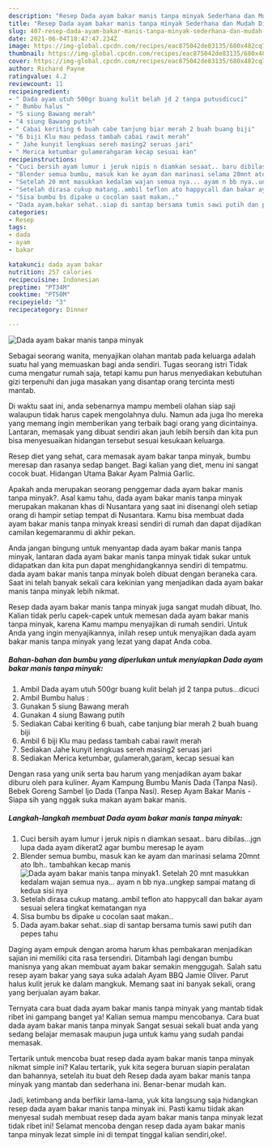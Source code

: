 ```yaml
---
description: "Resep Dada ayam bakar manis tanpa minyak Sederhana dan Mudah Dibuat"
title: "Resep Dada ayam bakar manis tanpa minyak Sederhana dan Mudah Dibuat"
slug: 407-resep-dada-ayam-bakar-manis-tanpa-minyak-sederhana-dan-mudah-dibuat
date: 2021-06-04T18:47:47.234Z
image: https://img-global.cpcdn.com/recipes/eac875042de83135/680x482cq70/dada-ayam-bakar-manis-tanpa-minyak-foto-resep-utama.jpg
thumbnail: https://img-global.cpcdn.com/recipes/eac875042de83135/680x482cq70/dada-ayam-bakar-manis-tanpa-minyak-foto-resep-utama.jpg
cover: https://img-global.cpcdn.com/recipes/eac875042de83135/680x482cq70/dada-ayam-bakar-manis-tanpa-minyak-foto-resep-utama.jpg
author: Richard Payne
ratingvalue: 4.2
reviewcount: 11
recipeingredient:
- " Dada ayam utuh 500gr buang kulit belah jd 2 tanpa putusdicuci"
- " Bumbu halus "
- "5 siung Bawang merah"
- "4 siung Bawang putih"
- " Cabai keriting 6 buah cabe tanjung biar merah 2 buah buang biji"
- "6 biji Klu mau pedass tambah cabai rawit merah"
- " Jahe kunyit lengkuas sereh masing2 seruas jari"
- " Merica ketumbar gulamerahgaram kecap sesuai kan"
recipeinstructions:
- "Cuci bersih ayam lumur i jeruk nipis n diamkan sesaat.. baru dibilas...jgn lupa dada ayam dikerat2 agar bumbu meresap le ayam"
- "Blender semua bumbu, masuk kan ke ayam dan marinasi selama 20mnt ato lbh.. tambahkan kecap manis"
- "Setelah 20 mnt masukkan kedalam wajan semua nya... ayam n bb nya..ungkep sampai matang di kedua sisi nya"
- "Setelah dirasa cukup matang..ambil teflon ato happycall dan bakar ayam sesuai selera tingkat kematangan nya"
- "Sisa bumbu bs dipake u cocolan saat makan.."
- "Dada ayam.bakar sehat..siap di santap bersama tumis sawi putih dan pepes tahu"
categories:
- Resep
tags:
- dada
- ayam
- bakar

katakunci: dada ayam bakar 
nutrition: 257 calories
recipecuisine: Indonesian
preptime: "PT34M"
cooktime: "PT50M"
recipeyield: "3"
recipecategory: Dinner

---
```



![Dada ayam bakar manis tanpa minyak](https://img-global.cpcdn.com/recipes/eac875042de83135/680x482cq70/dada-ayam-bakar-manis-tanpa-minyak-foto-resep-utama.jpg)

Sebagai seorang wanita, menyajikan olahan mantab pada keluarga adalah suatu hal yang memuaskan bagi anda sendiri. Tugas seorang istri Tidak cuma mengatur rumah saja, tetapi kamu pun harus menyediakan kebutuhan gizi terpenuhi dan juga masakan yang disantap orang tercinta mesti mantab.

Di waktu  saat ini, anda sebenarnya mampu membeli olahan siap saji walaupun tidak harus capek mengolahnya dulu. Namun ada juga lho mereka yang memang ingin memberikan yang terbaik bagi orang yang dicintainya. Lantaran, memasak yang dibuat sendiri akan jauh lebih bersih dan kita pun bisa menyesuaikan hidangan tersebut sesuai kesukaan keluarga. 

Resep diet yang sehat, cara memasak ayam bakar tanpa minyak, bumbu meresap dan rasanya sedap banget. Bagi kalian yang diet, menu ini sangat cocok buat. Hidangan Utama Bakar Ayam Palmia Garlic.

Apakah anda merupakan seorang penggemar dada ayam bakar manis tanpa minyak?. Asal kamu tahu, dada ayam bakar manis tanpa minyak merupakan makanan khas di Nusantara yang saat ini disenangi oleh setiap orang di hampir setiap tempat di Nusantara. Kamu bisa membuat dada ayam bakar manis tanpa minyak kreasi sendiri di rumah dan dapat dijadikan camilan kegemaranmu di akhir pekan.

Anda jangan bingung untuk menyantap dada ayam bakar manis tanpa minyak, lantaran dada ayam bakar manis tanpa minyak tidak sukar untuk didapatkan dan kita pun dapat menghidangkannya sendiri di tempatmu. dada ayam bakar manis tanpa minyak boleh dibuat dengan beraneka cara. Saat ini telah banyak sekali cara kekinian yang menjadikan dada ayam bakar manis tanpa minyak lebih nikmat.

Resep dada ayam bakar manis tanpa minyak juga sangat mudah dibuat, lho. Kalian tidak perlu capek-capek untuk memesan dada ayam bakar manis tanpa minyak, karena Kamu mampu menyajikan di rumah sendiri. Untuk Anda yang ingin menyajikannya, inilah resep untuk menyajikan dada ayam bakar manis tanpa minyak yang lezat yang dapat Anda coba.

<!--inarticleads1-->

##### Bahan-bahan dan bumbu yang diperlukan untuk menyiapkan Dada ayam bakar manis tanpa minyak:

1. Ambil  Dada ayam utuh 500gr buang kulit belah jd 2 tanpa putus...dicuci
1. Ambil  Bumbu halus :
1. Gunakan 5 siung Bawang merah
1. Gunakan 4 siung Bawang putih
1. Sediakan  Cabai keriting 6 buah, cabe tanjung biar merah 2 buah buang biji
1. Ambil 6 biji Klu mau pedass tambah cabai rawit merah
1. Sediakan  Jahe kunyit lengkuas sereh masing2 seruas jari
1. Sediakan  Merica ketumbar, gulamerah,garam, kecap sesuai kan


Dengan rasa yang unik serta bau harum yang menjadikan ayam bakar diburu oleh para kuliner. Ayam Kampung Bumbu Manis Dada (Tanpa Nasi). Bebek Goreng Sambel Ijo Dada (Tanpa Nasi). Resep Ayam Bakar Manis - Siapa sih yang nggak suka makan ayam bakar manis. 

<!--inarticleads2-->

##### Langkah-langkah membuat Dada ayam bakar manis tanpa minyak:

1. Cuci bersih ayam lumur i jeruk nipis n diamkan sesaat.. baru dibilas...jgn lupa dada ayam dikerat2 agar bumbu meresap le ayam
1. Blender semua bumbu, masuk kan ke ayam dan marinasi selama 20mnt ato lbh.. tambahkan kecap manis
<img src="https://img-global.cpcdn.com/steps/991b6b46c9333f35/160x128cq70/dada-ayam-bakar-manis-tanpa-minyak-langkah-memasak-2-foto.jpg" alt="Dada ayam bakar manis tanpa minyak">1. Setelah 20 mnt masukkan kedalam wajan semua nya... ayam n bb nya..ungkep sampai matang di kedua sisi nya
1. Setelah dirasa cukup matang..ambil teflon ato happycall dan bakar ayam sesuai selera tingkat kematangan nya
1. Sisa bumbu bs dipake u cocolan saat makan..
1. Dada ayam.bakar sehat..siap di santap bersama tumis sawi putih dan pepes tahu


Daging ayam empuk dengan aroma harum khas pembakaran menjadikan sajian ini memiliki cita rasa tersendiri. Ditambah lagi dengan bumbu manisnya yang akan membuat ayam bakar semakin menggugah. Salah satu resep ayam bakar yang saya suka adalah Ayam BBQ Jamie Oliver. Parut halus kulit jeruk ke dalam mangkuk. Memang saat ini banyak sekali, orang yang berjualan ayam bakar. 

Ternyata cara buat dada ayam bakar manis tanpa minyak yang mantab tidak ribet ini gampang banget ya! Kalian semua mampu mencobanya. Cara buat dada ayam bakar manis tanpa minyak Sangat sesuai sekali buat anda yang sedang belajar memasak maupun juga untuk kamu yang sudah pandai memasak.

Tertarik untuk mencoba buat resep dada ayam bakar manis tanpa minyak nikmat simple ini? Kalau tertarik, yuk kita segera buruan siapin peralatan dan bahannya, setelah itu buat deh Resep dada ayam bakar manis tanpa minyak yang mantab dan sederhana ini. Benar-benar mudah kan. 

Jadi, ketimbang anda berfikir lama-lama, yuk kita langsung saja hidangkan resep dada ayam bakar manis tanpa minyak ini. Pasti kamu tiidak akan menyesal sudah membuat resep dada ayam bakar manis tanpa minyak lezat tidak ribet ini! Selamat mencoba dengan resep dada ayam bakar manis tanpa minyak lezat simple ini di tempat tinggal kalian sendiri,oke!.

